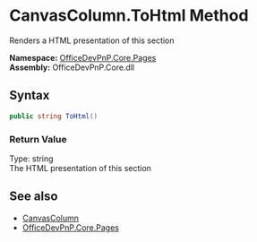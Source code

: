 # CanvasColumn.ToHtml Method  
 Renders a HTML presentation of this section   

**Namespace:** [OfficeDevPnP.Core.Pages](OfficeDevPnP.Core.Pages.md)  
**Assembly:** OfficeDevPnP.Core.dll  
## Syntax
```C#
public string ToHtml()
```
### Return Value
Type: string  
The HTML presentation of this section  


## See also
- [CanvasColumn](OfficeDevPnP.Core.Pages.CanvasColumn.md) 
- [OfficeDevPnP.Core.Pages](OfficeDevPnP.Core.Pages.md) 
